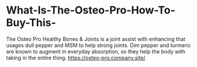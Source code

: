 # What-Is-The-Osteo-Pro-How-To-Buy-This-
The Osteo Pro Healthy Bones &amp; Joints is a joint assist with enhancing that usages dull pepper and MSM to help strong joints. Dim pepper and turmeric are known to augment in everyday absorption, so they help the body with taking in the entire thing. https://osteo-pro.company.site/
